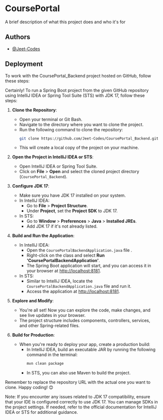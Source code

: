 # CoursePortal

A brief description of what this project does and who it's for


## Authors

- [@Jeet-Codes](https://github.com/Jeet-Codes)




## Deployment

To work with the CoursePortal_Backend project hosted on GitHub, follow these steps:

Certainly! To run a Spring Boot project from the given GitHub repository using IntelliJ IDEA or Spring Tool Suite (STS) with JDK 17, follow these steps:

1. **Clone the Repository**:
   - Open your terminal or Git Bash.
   - Navigate to the directory where you want to clone the project.
   - Run the following command to clone the repository:
     ```bash
     git clone https://github.com/Jeet-Codes/CoursePortal_Backend.git
   - This will create a local copy of the project on your machine.

2. **Open the Project in IntelliJ IDEA or STS**:
   - Open IntelliJ IDEA or Spring Tool Suite.
   - Click on **File** > **Open** and select the cloned project directory (`CoursePortal_Backend`).

3. **Configure JDK 17**:
   - Make sure you have JDK 17 installed on your system.
   - In IntelliJ IDEA:
     - Go to **File** > **Project Structure**.
     - Under **Project**, set the **Project SDK** to JDK 17.
   - In STS:
     - Go to **Window** > **Preferences** > **Java** > **Installed JREs**.
     - Add JDK 17 if it's not already listed.

4. **Build and Run the Application**:
   - In IntelliJ IDEA:
     - Open the `CoursePortalBackendApplication.java` file .
     - Right-click on the class and select **Run 'CoursePortalBackendApplication'**.
     - The Spring Boot application will start, and you can access it in your browser at [http://localhost:8181](http://localhost:8181).
   - In STS:
     - Similar to IntelliJ IDEA, locate the `CoursePortalBackendApplication.java` file and run it.
     - Access the application at [http://localhost:8181](http://localhost:8181).

5. **Explore and Modify**:
   - You're all set! Now you can explore the code, make changes, and see live updates in your browser.
   - The project structure includes components, controllers, services, and other Spring-related files.

6. **Build for Production**:
   - When you're ready to deploy your app, create a production build:
     - In IntelliJ IDEA, build an executable JAR by running the following command in the terminal:
       ```bash
       mvn clean package
       ```
     - In STS, you can also use Maven to build the project.

Remember to replace the repository URL with the actual one you want to clone. Happy coding! 😊

Note: If you encounter any issues related to JDK 17 compatibility, ensure that your IDE is configured correctly to use JDK 17. You can manage SDKs in the project settings. If needed, refer to the official documentation for IntelliJ IDEA or STS for additional guidance.

